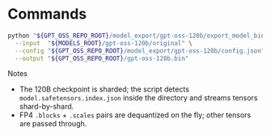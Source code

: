 # Commands

```bash
python "${GPT_OSS_REPO_ROOT}/model_export/gpt-oss-120b/export_model_bin.py" \
  --input  "${MODELS_ROOT}/gpt-oss-120b/original" \
  --config "${GPT_OSS_REPO_ROOT}/model_export/gpt-oss-120b/config.json" \
  --output "${GPT_OSS_REPO_ROOT}/gpt-oss-120b.bin"
```

Notes

- The 120B checkpoint is sharded; the script detects `model.safetensors.index.json` inside the directory and streams tensors shard-by-shard.
- FP4 `.blocks` + `.scales` pairs are dequantized on the fly; other tensors are passed through.
